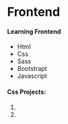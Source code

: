 # Frontend
#### Learning Frontend
  - Html
  - Css
  - Sass
  - Bootstrapt
  - Javascript

#### Css Projects:
  1. 
  2. 
